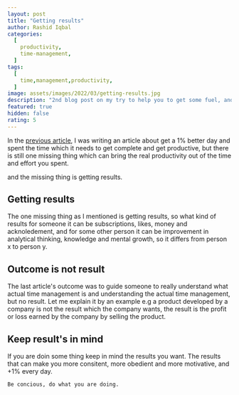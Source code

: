 ```yaml
---
layout: post
title: "Getting results"
author: Rashid Iqbal
categories:
  [
    productivity,
    time-management,
  ]
tags:
  [
    time,management,productivity, 
  ]
image: assets/images/2022/03/getting-results.jpg
description: "2nd blog post on my try to help you to get some fuel, and some guidance to enjoy 1% better day"
featured: true
hidden: false
rating: 5
---
```


In the [previous article](/a-1-better-day "previous article"), I was writing an article about get a 1% better day and spent the time which it needs to get complete and get productive, but there is still one missing thing which can bring the real productivity out of the time and effort you spent.

and the missing thing is getting results.
## Getting results

The one missing thing as I mentioned is getting results, so what kind of results for someone it can be subscriptions, likes, money and acknoledement, and for some other person it can be improvement in analytical thinking, knowledge and mental growth, so it differs from person x to person y.

## Outcome is not result

The last article's outcome was to guide someone to really understand what actual time management is and understanding the actual time management, but no result. Let me explain it by an example e.g a product developed by a company is not the result which the company wants, the result is the profit or loss earned by the company by selling the product.

## Keep result's in mind

If you are doin some thing keep in mind the results you want. The results that can make you more consitent, more obedient and more motivative, and +1% every day.

``Be concious, do what you are doing.``
